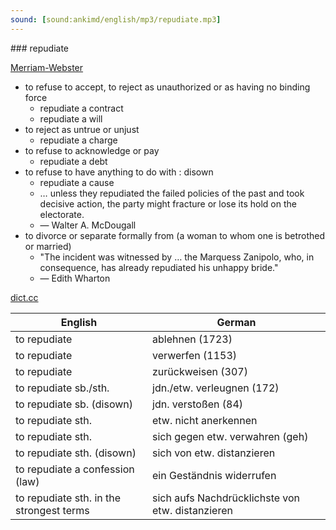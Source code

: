 ```yaml
---
sound: [sound:ankimd/english/mp3/repudiate.mp3]
---
```


\### repudiate

[Merriam-Webster](https://www.merriam-webster.com/dictionary/repudiate)

- to refuse to accept, to reject as unauthorized or as having no binding force
    - repudiate a contract
    - repudiate a will
- to reject as untrue or unjust
    - repudiate a charge
- to refuse to acknowledge or pay
    - repudiate a debt
- to refuse to have anything to do with : disown
    - repudiate a cause
    - … unless they repudiated the failed policies of the past and took decisive action, the party might fracture or lose its hold on the electorate.
    - — Walter A. McDougall
- to divorce or separate formally from (a woman to whom one is betrothed or married)
    - "The incident was witnessed by … the Marquess Zanipolo, who, in consequence, has already repudiated his unhappy bride."
    - — Edith Wharton

[dict.cc](https://www.dict.cc/repudiate)

| English        | German       |
| -------------- | ------------ |
| to repudiate | ablehnen (1723) |
| to repudiate | verwerfen (1153) |
| to repudiate | zurückweisen (307) |
| to repudiate sb./sth. | jdn./etw. verleugnen (172) |
| to repudiate sb. (disown) | jdn. verstoßen (84) |
| to repudiate sth. | etw. nicht anerkennen |
| to repudiate sth. | sich gegen etw. verwahren (geh) |
| to repudiate sth. (disown) | sich von etw. distanzieren |
| to repudiate a confession (law) | ein Geständnis widerrufen |
| to repudiate sth. in the strongest terms | sich aufs Nachdrücklichste von etw. distanzieren |
